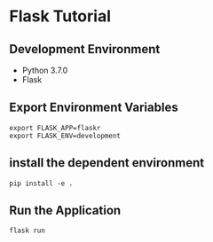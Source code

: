 # Flask Tutorial

## Development Environment
* Python 3.7.0
* Flask

## Export Environment Variables

```
export FLASK_APP=flaskr
export FLASK_ENV=development
```

## install the dependent environment

```
pip install -e .
```

## Run the Application

```
flask run
```
